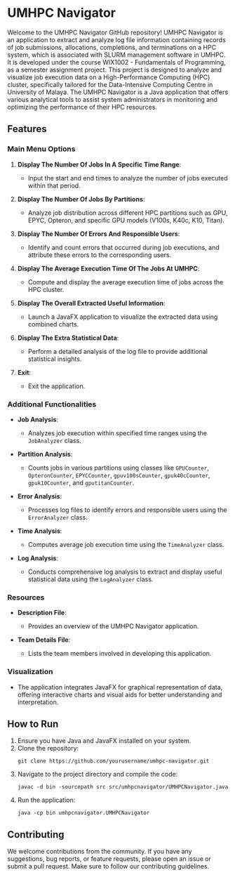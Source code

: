 # UMHPC Navigator

Welcome to the UMHPC Navigator GitHub repository! UMHPC Navigator is an application to extract and analyze log file information containing records of job submissions, allocations, completions, and terminations on a HPC system, which is associated with SLURM management software in UMHPC. It is developed under the course WIX1002 - Fundamentals of Programming, as a semester assignment project. This project is designed to analyze and visualize job execution data on a High-Performance Computing (HPC) cluster, specifically tailored for the Data-Intensive Computing Centre in University of Malaya. The UMHPC Navigator is a Java application that offers various analytical tools to assist system administrators in monitoring and optimizing the performance of their HPC resources.

## Features

### Main Menu Options
1. **Display The Number Of Jobs In A Specific Time Range**:
   - Input the start and end times to analyze the number of jobs executed within that period.
   
2. **Display The Number Of Jobs By Partitions**:
   - Analyze job distribution across different HPC partitions such as GPU, EPYC, Opteron, and specific GPU models (V100s, K40c, K10, Titan).

3. **Display The Number Of Errors And Responsible Users**:
   - Identify and count errors that occurred during job executions, and attribute these errors to the corresponding users.

4. **Display The Average Execution Time Of The Jobs At UMHPC**:
   - Compute and display the average execution time of jobs across the HPC cluster.

5. **Display The Overall Extracted Useful Information**:
   - Launch a JavaFX application to visualize the extracted data using combined charts.

6. **Display The Extra Statistical Data**:
   - Perform a detailed analysis of the log file to provide additional statistical insights.

7. **Exit**:
   - Exit the application.

### Additional Functionalities
- **Job Analysis**:
  - Analyzes job execution within specified time ranges using the `JobAnalyzer` class.
  
- **Partition Analysis**:
  - Counts jobs in various partitions using classes like `GPUCounter`, `OpteronCounter`, `EPYCCounter`, `gpuv100sCounter`, `gpuk40cCounter`, `gpuk10Counter`, and `gputitanCounter`.

- **Error Analysis**:
  - Processes log files to identify errors and responsible users using the `ErrorAnalyzer` class.

- **Time Analysis**:
  - Computes average job execution time using the `TimeAnalyzer` class.

- **Log Analysis**:
  - Conducts comprehensive log analysis to extract and display useful statistical data using the `LogAnalyzer` class.

### Resources
- **Description File**:
  - Provides an overview of the UMHPC Navigator application.

- **Team Details File**:
  - Lists the team members involved in developing this application.

### Visualization
- The application integrates JavaFX for graphical representation of data, offering interactive charts and visual aids for better understanding and interpretation.

## How to Run
1. Ensure you have Java and JavaFX installed on your system.
2. Clone the repository:
   ```
   git clone https://github.com/yourusername/umhpc-navigator.git
   ```
3. Navigate to the project directory and compile the code:
   ```
   javac -d bin -sourcepath src src/umhpcnavigator/UMHPCNavigator.java
   ```
4. Run the application:
   ```
   java -cp bin umhpcnavigator.UMHPCNavigator
   ```

## Contributing
We welcome contributions from the community. If you have any suggestions, bug reports, or feature requests, please open an issue or submit a pull request. Make sure to follow our contributing guidelines.


